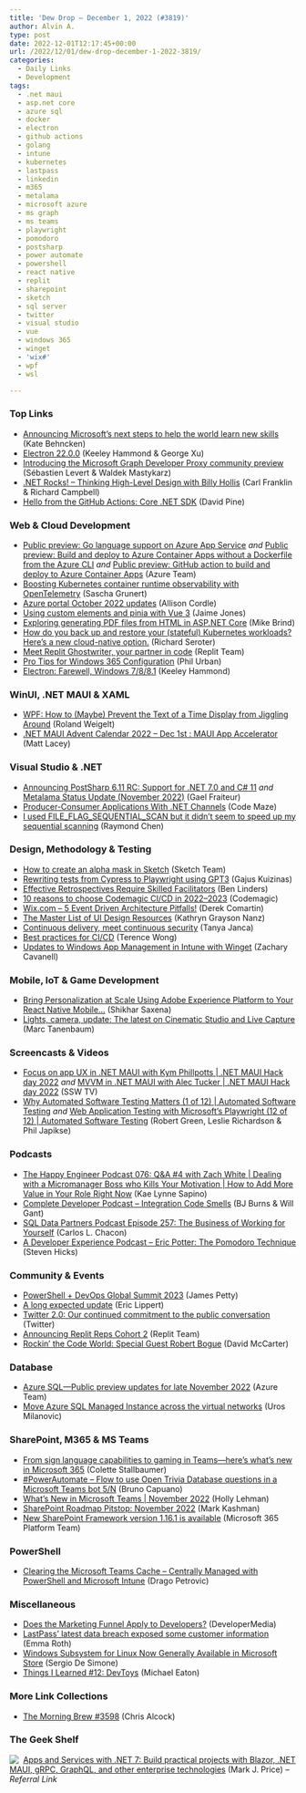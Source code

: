 ```yaml
---
title: 'Dew Drop – December 1, 2022 (#3819)'
author: Alvin A.
type: post
date: 2022-12-01T12:17:45+00:00
url: /2022/12/01/dew-drop-december-1-2022-3819/
categories:
  - Daily Links
  - Development
tags:
  - .net maui
  - asp.net core
  - azure sql
  - docker
  - electron
  - github actions
  - golang
  - intune
  - kubernetes
  - lastpass
  - linkedin
  - m365
  - metalama
  - microsoft azure
  - ms graph
  - ms teams
  - playwright
  - pomodoro
  - postsharp
  - power automate
  - powershell
  - react native
  - replit
  - sharepoint
  - sketch
  - sql server
  - twitter
  - visual studio
  - vue
  - windows 365
  - winget
  - 'wix#'
  - wpf
  - wsl

---
```

### <a name="top"></a>Top Links

  * <a href="https://www.linkedin.com/pulse/announcing-microsofts-next-steps-help-world-learn-new-kate-behncken/?trackingId=wG1IBed0TzWn6IHyqvijcg%3D%3D" target="_blank" rel="noopener">Announcing Microsoft’s next steps to help the world learn new skills</a> (Kate Behncken)
  * <a href="https://electronjs.org/blog/electron-22-0" target="_blank" rel="noopener">Electron 22.0.0</a> (Keeley Hammond & George Xu)
  * <a href="https://devblogs.microsoft.com/microsoft365dev/introducing-the-microsoft-graph-developer-proxy-community-preview/" target="_blank" rel="noopener">Introducing the Microsoft Graph Developer Proxy community preview</a> (Sébastien Levert & Waldek Mastykarz)
  * <a href="https://www.spreaker.com/user/16677006/dotnetrocks-1822-thinking-high-level-des_1" target="_blank" rel="noopener">.NET Rocks! &#8211; Thinking High-Level Design with Billy Hollis</a> (Carl Franklin & Richard Campbell)
  * <a href="https://davidpine.net/blog/github-actions-sdk/" target="_blank" rel="noopener">Hello from the GitHub Actions: Core .NET SDK</a> (David Pine)



### <a name="web"></a>Web & Cloud Development

  * <a href="https://azure.microsoft.com/en-us/updates/public-preview-go-language-support-on-azure-app-service/" target="_blank" rel="noopener">Public preview: Go language support on Azure App Service</a> _and_ <a href="https://azure.microsoft.com/en-us/updates/public-preview-build-and-deploy-to-azure-container-apps-without-a-dockerfile-from-the-azure-cli/" target="_blank" rel="noopener">Public preview: Build and deploy to Azure Container Apps without a Dockerfile from the Azure CLI</a> _and_ <a href="https://azure.microsoft.com/en-us/updates/public-preview-github-action-to-build-and-deploy-to-azure-container-apps/" target="_blank" rel="noopener">Public preview: GitHub action to build and deploy to Azure Container Apps</a> (Azure Team)
  * <a href="https://kubernetes.io/blog/2022/12/01/runtime-observability-opentelemetry/" target="_blank" rel="noopener">Boosting Kubernetes container runtime observability with OpenTelemetry</a> (Sascha Grunert)
  * <a href="https://techcommunity.microsoft.com/t5/azure-governance-and-management/azure-portal-october-2022-updates/ba-p/3685743" target="_blank" rel="noopener">Azure portal October 2022 updates</a> (Allison Cordle)
  * <a href="https://rimdev.io/vue-3-custom-elements/" target="_blank" rel="noopener">Using custom elements and pinia with Vue 3</a> (Jaime Jones)
  * <a href="https://www.mikesdotnetting.com/article/364/exploring-generating-pdf-files-from-html-in-asp-net-core" target="_blank" rel="noopener">Exploring generating PDF files from HTML in ASP.NET Core</a> (Mike Brind)
  * <a href="https://seroter.com/2022/11/30/how-do-you-back-up-and-restore-your-stateful-kubernetes-workloads-heres-a-new-cloud-native-option/" target="_blank" rel="noopener">How do you back up and restore your (stateful) Kubernetes workloads? Here’s a new cloud-native option.</a> (Richard Seroter)
  * <a href="https://blog.replit.com/ghostwriter" target="_blank" rel="noopener">Meet Replit Ghostwriter, your partner in code</a> (Replit Team)
  * <a href="https://techcommunity.microsoft.com/t5/healthcare-and-life-sciences/pro-tips-for-windows-365-configuration/ba-p/3686374" target="_blank" rel="noopener">Pro Tips for Windows 365 Configuration</a> (Phil Urban)
  * <a href="https://electronjs.org/blog/windows-7-to-8-1-deprecation-notice" target="_blank" rel="noopener">Electron: Farewell, Windows 7/8/8.1</a> (Keeley Hammond)



### <a name="silverlight"></a>WinUI, .NET MAUI & XAML

  * <a href="https://weblogs.asp.net:443/rweigelt/wpf-how-to-maybe-prevent-the-text-of-a-time-display-from-jiggling-around" target="_blank" rel="noopener">WPF: How to (Maybe) Prevent the Text of a Time Display from Jiggling Around</a> (Roland Weigelt)
  * <a href="https://www.mrlacey.com/2022/11/net-maui-advent-calendar-2022-dec-1st.html" target="_blank" rel="noopener">.NET MAUI Advent Calendar 2022 &#8211; Dec 1st : MAUI App Accelerator</a> (Matt Lacey)



### <a name="dotnet"></a>Visual Studio & .NET

  * <a href="https://blog.postsharp.net/post/postsharp-6-11-rc.html" target="_blank" rel="noopener">Announcing PostSharp 6.11 RC: Support for .NET 7.0 and C# 11</a> _and_ <a href="https://blog.postsharp.net/post/metalama-status-update-2022-11.html" target="_blank" rel="noopener">Metalama Status Update (November 2022)</a> (Gael Fraiteur)
  * <a href="https://code-maze.com/dotnet-producer-consumer-channels/" target="_blank" rel="noopener">Producer-Consumer Applications With .NET Channels</a> (Code Maze)
  * <a href="https://devblogs.microsoft.com/oldnewthing/20221130-00/?p=107505" target="_blank" rel="noopener">I used FILE_FLAG_SEQUENTIAL_SCAN but it didn’t seem to speed up my sequential scanning</a> (Raymond Chen)



### <a name="design"></a>Design, Methodology & Testing

  * <a href="https://www.sketch.com/blog/alpha-masks-tutorial/" target="_blank" rel="noopener">How to create an alpha mask in Sketch</a> (Sketch Team)
  * <a href="https://contra.com/p/PWBcPYZc-rewriting-tests-from-cypress-to-playwright-using-gpt-3" target="_blank" rel="noopener">Rewriting tests from Cypress to Playwright using GPT3</a> (Gajus Kuizinas)
  * <a href="https://www.infoq.com/news/2022/12/retrospectives-facilitator/?utm_campaign=infoq_content&utm_source=infoq&utm_medium=feed&utm_term=global" target="_blank" rel="noopener">Effective Retrospectives Require Skilled Facilitators</a> (Ben Linders)
  * <a href="https://medium.com/flutter-community/10-reasons-to-choose-codemagic-ci-cd-in-2022-2023-82a8bfa8d32?source=rss----86fb29d7cc6a---4" target="_blank" rel="noopener">10 reasons to choose Codemagic CI/CD in 2022–2023</a> (Codemagic)
  * <a href="https://codeopinion.com/wix-com-5-event-driven-architecture-pitfalls/" target="_blank" rel="noopener">Wix.com – 5 Event Driven Architecture Pitfalls!</a> (Derek Comartin)
  * <a href="https://www.telerik.com/blogs/master-list-ui-design-resources" target="_blank" rel="noopener">The Master List of UI Design Resources</a> (Kathryn Grayson Nanz)
  * <a href="https://stackoverflow.blog/2022/11/30/continuous-delivery-meet-continuous-security/" target="_blank" rel="noopener">Continuous delivery, meet continuous security</a> (Tanya Janca)
  * <a href="https://octopus.com/blog/best-practices-for-cicd" target="_blank" rel="noopener">Best practices for CI/CD</a> (Terence Wong)
  * <a href="https://techcommunity.microsoft.com/t5/microsoft-mechanics-blog/updates-to-windows-app-management-in-intune-with-winget/ba-p/3685406" target="_blank" rel="noopener">Updates to Windows App Management in Intune with Winget</a> (Zachary Cavanell)



### <a name="mobile"></a>Mobile, IoT & Game Development

  * <a href="https://blog.developer.adobe.com/bring-personalization-at-scale-using-adobe-experience-platform-to-your-react-native-mobile-a330f4801521?source=rss----9342990108af---4" target="_blank" rel="noopener">Bring Personalization at Scale Using Adobe Experience Platform to Your React Native Mobile…</a> (Shikhar Saxena)
  * <a href="https://blog.unity.com/technology/the-latest-on-cinematic-studio-and-live-capture" target="_blank" rel="noopener">Lights, camera, update: The latest on Cinematic Studio and Live Capture</a> (Marc Tanenbaum)



### <a name="videos"></a>Screencasts & Videos

  * <a href="http://www.youtube.com/watch?v=VI5e_SW6cDM" target="_blank" rel="noopener">Focus on app UX in .NET MAUI with Kym Phillpotts | .NET MAUI Hack day 2022</a> _and_ <a href="http://www.youtube.com/watch?v=bfTdg1sSV8Q" target="_blank" rel="noopener">MVVM in .NET MAUI with Alec Tucker | .NET MAUI Hack day 2022</a> (SSW TV)
  * <a href="http://www.youtube.com/watch?v=5h8HUw26olM" target="_blank" rel="noopener">Why Automated Software Testing Matters (1 of 12) | Automated Software Testing</a> _and_ <a href="http://www.youtube.com/watch?v=3-4xf9p3Nj8" target="_blank" rel="noopener">Web Application Testing with Microsoft’s Playwright (12 of 12) | Automated Software Testing</a> (Robert Green, Leslie Richardson & Phil Japikse)



### <a name="podcasts"></a>Podcasts

  * <a href="https://oasisofcourage.com/076-qa-4-with-zach-white-dealing-with-a-micromanager-boss-who-kills-your-motivation-how-to-add-more-value-in-your-role-right-now/" target="_blank" rel="noopener">The Happy Engineer Podcast 076: Q&A #4 with Zach White | Dealing with a Micromanager Boss who Kills Your Motivation | How to Add More Value in Your Role Right Now</a> (Kae Lynne Sapino)
  * <a href="https://completedeveloperpodcast.com/integration-code-smells/?utm_source=rss&utm_medium=rss&utm_campaign=integration-code-smells" target="_blank" rel="noopener">Complete Developer Podcast &#8211; Integration Code Smells</a> (BJ Burns & Will Gant)
  * <a href="https://sqldatapartners.com/2022/11/30/episode-257-the-business-of-working-for-yourself/" target="_blank" rel="noopener">SQL Data Partners Podcast Episode 257: The Business of Working for Yourself</a> (Carlos L. Chacon)
  * <a href="https://anchor.fm/a-developer-experience/episodes/Eric-Potter-The-Pomodoro-Technique-e1pjrmi" target="_blank" rel="noopener">A Developer Experience Podcast &#8211; Eric Potter: The Pomodoro Technique</a> (Steven Hicks)



### <a name="events"></a>Community & Events

  * <a href="https://powershell.org/2022/11/powershell-devops-global-summit-2023/" target="_blank" rel="noopener">PowerShell + DevOps Global Summit 2023</a> (James Petty)
  * <a href="https://ericlippert.com/2022/11/30/a-long-expected-update/" target="_blank" rel="noopener">A long expected update</a> (Eric Lippert)
  * <a href="https://blog.twitter.com/en_us/topics/company/2022/twitter-2-0-our-continued-commitment-to-the-public-conversation" target="_blank" rel="noopener">Twitter 2.0: Our continued commitment to the public conversation</a> (Twitter)
  * <a href="https://blog.replit.com/replit-reps" target="_blank" rel="noopener">Announcing Replit Reps Cohort 2</a> (Replit Team)
  * <a href="https://dotnettips.wordpress.com/2022/11/30/rockin-the-code-world-special-guest-robert-bogue/" target="_blank" rel="noopener">Rockin’ the Code World: Special Guest Robert Bogue</a> (David McCarter)



### <a name="sql"></a>Database

  * <a href="https://azure.microsoft.com/en-us/updates/azure-sql-public-preview-updates-for-late-november-2022/" target="_blank" rel="noopener">Azure SQL—Public preview updates for late November 2022</a> (Azure Team)
  * <a href="https://techcommunity.microsoft.com/t5/azure-sql-blog/move-azure-sql-managed-instance-across-the-virtual-networks/ba-p/3672378" target="_blank" rel="noopener">Move Azure SQL Managed Instance across the virtual networks</a> (Uros Milanovic)



### <a name="sp"></a>SharePoint, M365 & MS Teams

  * <a href="https://www.microsoft.com/en-us/microsoft-365/blog/2022/11/30/from-sign-language-capabilities-to-gaming-in-teams-heres-whats-new-in-microsoft-365/" target="_blank" rel="noopener">From sign language capabilities to gaming in Teams—here’s what’s new in Microsoft 365</a> (Colette Stallbaumer)
  * <a href="https://dev.to/azure/powerautomate-flow-to-use-open-trivia-database-questions-in-a-microsoft-teams-bot-5n-1pam" target="_blank" rel="noopener">#PowerAutomate – Flow to use Open Trivia Database questions in a Microsoft Teams bot 5/N</a> (Bruno Capuano)
  * <a href="https://techcommunity.microsoft.com/t5/microsoft-teams-blog/what-s-new-in-microsoft-teams-november-2022/ba-p/3686698" target="_blank" rel="noopener">What’s New in Microsoft Teams | November 2022</a> (Holly Lehman)
  * <a href="https://techcommunity.microsoft.com/t5/microsoft-sharepoint-blog/sharepoint-roadmap-pitstop-november-2022/ba-p/3683723" target="_blank" rel="noopener">SharePoint Roadmap Pitstop: November 2022</a> (Mark Kashman)
  * <a href="https://devblogs.microsoft.com/microsoft365dev/new-sharepoint-framework-version-1-16-1-is-available/" target="_blank" rel="noopener">New SharePoint Framework version 1.16.1 is available</a> (Microsoft 365 Platform Team)



### <a name="ps"></a>PowerShell

  * <a href="https://techcommunity.microsoft.com/t5/microsoft-teams-community-blog/clearing-the-microsoft-teams-cache-centrally-managed-with/ba-p/3686907" target="_blank" rel="noopener">Clearing the Microsoft Teams Cache &#8211; Centrally Managed with PowerShell and Microsoft Intune</a> (Drago Petrovic)



### <a name="misc"></a>Miscellaneous

  * <a href="https://developermedia.com/marketing-funnel-and-developers/" target="_blank" rel="noopener">Does the Marketing Funnel Apply to Developers?</a> (DeveloperMedia)
  * <a href="https://www.theverge.com/2022/11/30/23486902/lastpass-hackers-customer-information-breach" target="_blank" rel="noopener">LastPass&#8217; latest data breach exposed some customer information</a> (Emma Roth)
  * <a href="https://www.infoq.com/news/2022/11/wsl-store-generally-available/?utm_campaign=infoq_content&utm_source=infoq&utm_medium=feed&utm_term=global" target="_blank" rel="noopener">Windows Subsystem for Linux Now Generally Available in Microsoft Store</a> (Sergio De Simone)
  * <a href="https://samestuffdifferentday.net/2022/11/30/things-i-learned-12/" target="_blank" rel="noopener">Things I Learned #12: DevToys</a> (Michael Eaton)



### <a name="links"></a>More Link Collections

  * <a href="https://blog.cwa.me.uk/2022/12/01/the-morning-brew-3598/" target="_blank" rel="noopener">The Morning Brew #3598</a> (Chris Alcock)



### <a name="shelf"></a>The Geek Shelf

<a href="https://www.amazon.com/dp/1801813434/?tag=amavin-20" target="_blank" rel="noopener"><img decoding="async" align="left" style="margin: 0px 4px 0px 0px; border: 0px currentcolor; border-image: none; float: left; display: inline; background-image: none;" src="https://m.media-amazon.com/images/I/41zOtgdWp1L._SS135_.jpg" border="0" /></a>&nbsp;<a href="https://www.amazon.com/dp/1801813434/?tag=amavin-20" target="_blank" rel="noopener">Apps and Services with .NET 7: Build practical projects with Blazor, .NET MAUI, gRPC, GraphQL, and other enterprise technologies</a> (Mark J. Price) _&#8211; Referral Link_